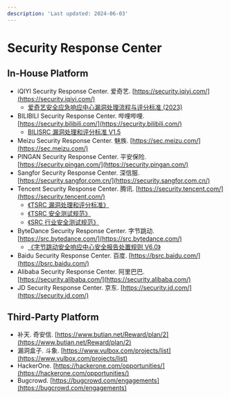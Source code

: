 ```yaml
---
description: 'Last updated: 2024-06-03'
---
```


# Security Response Center

## In-House Platform

* iQIYI Security Response Center. 爱奇艺. [https://security.iqiyi.com/](https://security.iqiyi.com/)
  * [爱奇艺安全应急响应中心漏洞处理流程与评分标准 (2023)](https://security.iqiyi.com/#noticedetail/183)
* BILIBILI Security Response Center. 哔哩哔哩. [https://security.bilibili.com/](https://security.bilibili.com/)
  * [BILISRC 漏洞处理和评分标准 V1.5](https://security.bilibili.com/announcement/19/)
* Meizu Security Response Center. 魅族. [https://sec.meizu.com/](https://sec.meizu.com/)
* PINGAN Security Response Center. 平安保险. [https://security.pingan.com/](https://security.pingan.com/)
* Sangfor Security Response Center. 深信服. [https://security.sangfor.com.cn/](https://security.sangfor.com.cn/)
* Tencent Security Response Center. 腾讯. [https://security.tencent.com/](https://security.tencent.com/)
  * [《TSRC 漏洞处理和评分标准》](https://security.tencent.com/uploadimg\_dir/other/TSRC.pdf?v=3.2)
  * [《TSRC 安全测试规范》](https://security.tencent.com/announcement/msg/266)
  * [《SRC 行业安全测试规范》](https://security.tencent.com/announcement/msg/180)
* ByteDance Security Response Center. 字节跳动. [https://src.bytedance.com/](https://src.bytedance.com/)
  * [《字节跳动安全响应中心安全报告处置规则 V6.0》](https://q2a1fk6o03.feishu.cn/docx/WPOHdeVdLoJgPfx25VmcfVJxnde)
* Baidu Security Response Center. 百度. [https://bsrc.baidu.com/](https://bsrc.baidu.com/)
* Alibaba Security Response Center. 阿里巴巴. [https://security.alibaba.com/](https://security.alibaba.com/)
* JD Security Response Center. 京东. [https://security.jd.com/](https://security.jd.com/)

## Third-Party Platform

* 补天. 奇安信. [https://www.butian.net/Reward/plan/2](https://www.butian.net/Reward/plan/2)
* 漏洞盒子. 斗象. [https://www.vulbox.com/projects/list](https://www.vulbox.com/projects/list)
* HackerOne. [https://hackerone.com/opportunities/](https://hackerone.com/opportunities/)
* Bugcrowd. [https://bugcrowd.com/engagements](https://bugcrowd.com/engagements)
